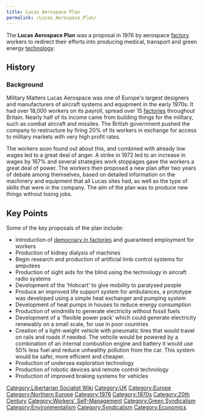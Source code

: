 ```yaml
---
title: Lucas Aerospace Plan
permalink: /Lucas_Aerospace_Plan/
---
```


The **Lucas Aerospace Plan** was a proposal in 1976 by aerospace
[factory](factory "wikilink") workers to redirect their efforts into
producing medical, transport and green energy
[technology](technology "wikilink").

## History

### Background

Military Matters Lucas Aerospace was one of Europe's largest designers
and manufacturers of aircraft systems and equipment in the early 1970s.
It had over 18,000 workers on its payroll, spread over 15
[factories](Factory "wikilink") throughout Britain. Nearly half of its
income came from building things for the military, such as combat
aircraft and missiles. The British government pushed the company to
restructure by firing 20% of its workers in exchange for access to
military markets with very high profit rates.

The workers soon found out about this, and combined with already low
wages led to a great deal of anger. A strike in 1972 led to an increase
in wages by 167% and several strategies work stoppages gave the workers
a great deal of power. The workers then proposed a new plan after two
years of debate among themselves, based on detailed information on the
machinery and equipment that all Lucas sites had, as well as the type of
skills that were in the company. The aim of the plan was to produce new
things without losing jobs.

## Key Points

Some of the key proposals of the plan include:

- Introduction of [democracy in
  factories](Workers'_Self-Management "wikilink") and guaranteed
  employment for workers
- Production of kidney dialysis of machines
- Begin research and production of artificial limb control systems for
  amputees
- Production of sight aids for the blind using the technology in
  aircraft radio systems
- Development of the 'Hobcart' to give mobility to paralysed people
- Produce an improved life support system for ambulances, a prototype
  was developed using a simple heat exchanger and pumping system
- Development of heat pumps in houses to reduce energy consumption
- Production of windmills to generate electricity without fossil fuels
- Development of a 'flexible power pack' which could generate
  electricity renewably on a small scale, for use in poor countries
- Creation of a light-weight vehicle with pneumatic tires that would
  travel on rails and roads if needed. The vehcile would be powered by a
  combination of an internal combustion engine and battery it would use
  50% less fuel and reduce unhealthy pollution from the car. This system
  would be safer, more efficient and cheaper.
- Production of undersea exploration technology
- Production of robotic devices and remote control technology
- Production of improved braking systems for vehicles

[Category:Libertarian Socialist
Wiki](Category:Libertarian_Socialist_Wiki "wikilink")
[Category:UK](Category:UK "wikilink")
[Category:Europe](Category:Europe "wikilink") [Category:Northern
Europe](Category:Northern_Europe "wikilink")
[Category:1976](Category:1976 "wikilink")
[Category:1970s](Category:1970s "wikilink") [Category:20th
Century](Category:20th_Century "wikilink") [Category:Workers'
Self-Management](Category:Workers'_Self-Management "wikilink")
[Category:Green Syndicalism](Category:Green_Syndicalism "wikilink")
[Category:Environmentalism](Category:Environmentalism "wikilink")
[Category:Syndicalism](Category:Syndicalism "wikilink")
[Category:Economics](Category:Economics "wikilink")